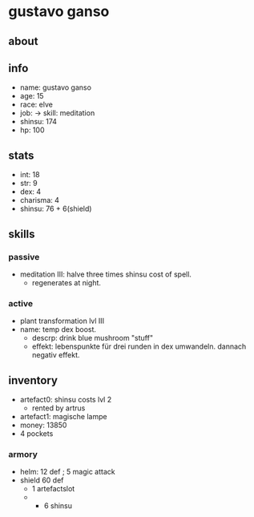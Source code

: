# gustavo ganso

## about

## info

* name: gustavo ganso
* age: 15
* race: elve
* job: -> skill: meditation
* shinsu: 174
* hp: 100

## stats

* int: 18
* str: 9
* dex: 4
* charisma: 4
* shinsu: 76 + 6(shield)

## skills

### passive

* meditation III: halve three times shinsu cost of spell.
  * regenerates at night.

### active

* plant transformation lvl III
* name: temp dex boost.
  * descrp: drink blue mushroom "stuff"
  * effekt: lebenspunkte für drei runden in dex umwandeln. dannach negativ effekt. 

## inventory

* artefact0: shinsu costs lvl 2
  * rented by artrus
* artefact1: magische lampe
* money: 13850
* 4 pockets

### armory 

* helm: 12 def ; 5 magic attack
* shield 60 def
  * 1 artefactslot
  * + 6 shinsu

